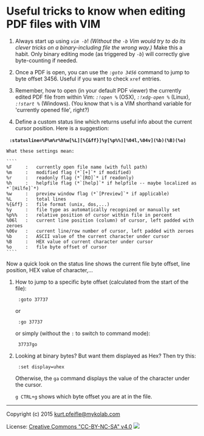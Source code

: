 # Useful tricks to know when editing PDF files with VIM

1. Always start up using *`vim -b`*!
   *(Without the `-b` Vim would try to do its clever tricks on a binary-including file the wrong way.)*
   Make this a habit.
   Only binary editing mode (as triggered by *`-b`*) will correctly give byte-counting if needed.

1. Once a PDF is open, you can use the *`:goto 3456`* command to jump to byte offset 3456.
   Useful if you want to check `xref` entries.

1. Remember, how to open (in your default PDF viewer) the currently edited PDF file from within Vim:
   *`:!open %`* (OSX), *`:!xdg-open %`* (Linux), *`:!start %`* (Windows).
   (You know that *`%`* is a VIM shorthand variable for 'currently opened file', right?)

1. Define a custom status line which returns useful info about the current cursor position.
   Here is a suggestion:

   **`:statusline=%F%m%r%h%w[%L][%{&ff}]%y[%p%%][%04l,%04v](%b)(%B)(%o)`**

    What these settings mean:

    ````
    %F     :   currently open file name (with full path)
    %m     :   modified flag (*`[+]`* if modified)
    %r     :   readonly flag (*`[RO]`* if readonly)
    %h     :   helpfile flag (*`[help]`* if helpfile -- maybe localized as *`[Hilfe]`*)
    %w     :   preview window flag (*`[Preview]`* if applicable)
    %L     :   total lines
    %{&ff} :   file format (unix, dos,...)
    %y     :   file type as automatically recognized or manually set
    %p%%   :   relative position of cursor within file in percent
    %06l   :   current line position (column) of cursor, left padded with zeroes
    %06v   :   current line/row number of cursor, left padded with zeroes
    %b     :   ASCII value of the current character under cursor
    %B     :   HEX value of current character under cursor
    %o     :   file byte offset of cursor
    ````


   Now a quick look on the status line shows the current file byte offset, line position, HEX value of character,...

1. How to jump to a specific byte offset (calculated from the start of the file):

        :goto 37737

    or

        :go 37737

    or simply (without the `:` to switch to command mode):

        37737go

1. Looking at binary bytes? But want them displayed as Hex? Then try this:

        :set display=uhex

    Otherwise, the `ga` command displays the value of the character under the cursor.

    `g CTRL+g` shows which byte offset you are at in the file.

----

Copyright (c) 2015 <kurt.pfeifle@mykolab.com>

License: [Creative Commons "CC-BY-NC-SA" v4.0](http://creativecommons.org/licenses/by-nc-sa/4.0/)
![](https://i.creativecommons.org/l/by-nc-sa/4.0/88x31.png)

